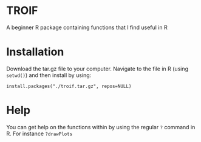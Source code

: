 # TROIF

A beginner R package containing functions that I find useful in R


# Installation

Download the tar.gz file to your computer. Navigate to the file in R (using `setwd()`) and then install by using:

`install.packages("./troif.tar.gz", repos=NULL)`


# Help

You can get help on the functions within by using the regular `?` command in R. For instance `?drawPlots`
